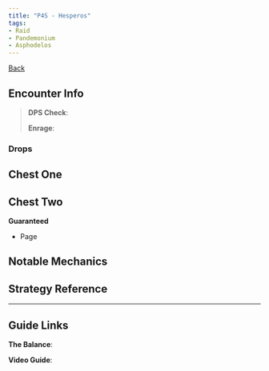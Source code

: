 ```yaml
---
title: "P4S - Hesperos"
tags:
- Raid
- Pandemonium
- Asphodelos
---
```

[Back](notes/Asphodelos.md)

## Encounter Info

>**DPS Check**:
>
>**Enrage**:

### Drops
**Chest One**
- 

**Chest Two**
- 

**Guaranteed**
- Page

## Notable Mechanics


## Strategy Reference

---

## Guide Links
**The Balance**: 

**Video Guide**: 
